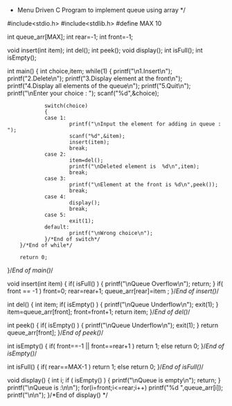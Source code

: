 * Menu Driven C Program to implement queue using array */

#include<stdio.h>
#include<stdlib.h>
#define MAX 10

int queue_arr[MAX];
int rear=-1;
int front=-1;

void insert(int item);
int del();
int peek();
void display();
int isFull();
int isEmpty();

int main()
{
        int choice,item;
        while(1)
        {
                printf("\n1.Insert\n");
                printf("2.Delete\n");
                printf("3.Display element at the front\n");
                printf("4.Display all elements of the queue\n");
                printf("5.Quit\n");
                printf("\nEnter your choice : ");
                scanf("%d",&choice);

                switch(choice)
                {
                case 1:
                        printf("\nInput the element for adding in queue : ");
                        scanf("%d",&item);
                        insert(item);
                        break;
                case 2:
                        item=del();
                        printf("\nDeleted element is  %d\n",item);
                        break;
                case 3:
                        printf("\nElement at the front is %d\n",peek());
                        break;
                case 4:
                        display();
                        break;
                case 5:
                        exit(1);
                default:
                        printf("\nWrong choice\n");
                }/*End of switch*/
        }/*End of while*/

        return 0;

}/*End of main()*/

void insert(int item)
{
        if( isFull() )
        {
                printf("\nQueue Overflow\n");
                return;
        }
        if( front == -1 )
                front=0;
        rear=rear+1;
        queue_arr[rear]=item ;
}/*End of insert()*/

int del()
{
        int item;
        if( isEmpty() )
        {
                printf("\nQueue Underflow\n");
                exit(1);
        }
        item=queue_arr[front];
        front=front+1;
        return item;
}/*End of del()*/

int peek()
{
        if( isEmpty() )
        {
                printf("\nQueue Underflow\n");
                exit(1);
        }
        return queue_arr[front];
}/*End of peek()*/

int isEmpty()
{
        if( front==-1 || front==rear+1 )
                return 1;
        else
                return 0;
}/*End of isEmpty()*/

int isFull()
{
        if( rear==MAX-1 )
                return 1;
        else
                return 0;
}/*End of isFull()*/

void display()
{
        int i;
        if ( isEmpty() )
        {
                printf("\nQueue is empty\n");
                return;
        }
        printf("\nQueue is :\n\n");
        for(i=front;i<=rear;i++)
                printf("%d  ",queue_arr[i]);
        printf("\n\n");
}/*End of display() */
